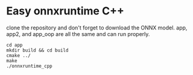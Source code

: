 # Easy onnxruntime C++

clone the repository and don't forget to download the ONNX model.
app, app2, and app_oop are all the same and can run properly.

```console 
cd app 
mkdir build && cd build 
cmake ../ 
make 
./onnxruntime_cpp
```